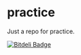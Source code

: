 # practice

Just a repo for practice.


[![Bitdeli Badge](https://d2weczhvl823v0.cloudfront.net/yanyiwu/practice/trend.png)](https://bitdeli.com/free "Bitdeli Badge")


